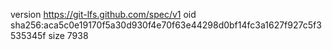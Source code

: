 version https://git-lfs.github.com/spec/v1
oid sha256:aca5c0e19170f5a30d930f4e70f63e44298d0bf14fc3a1627f927c5f3535345f
size 7938

